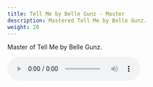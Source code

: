 ```yaml
---
title: Tell Me by Belle Gunz - Master 
description: Mastered Tell Me by Belle Gunz.
weight: 20
---
```

Master of Tell Me by Belle Gunz.

<audio controls>
  <source src="music/productions/released/use_your_voice/tellme.wav" type="audio/wav">
</audio>